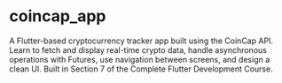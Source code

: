 # coincap_app
A Flutter-based cryptocurrency tracker app built using the CoinCap API. Learn to fetch and display real-time crypto data, handle asynchronous operations with Futures, use navigation between screens, and design a clean UI. Built in Section 7 of the Complete Flutter Development Course.
